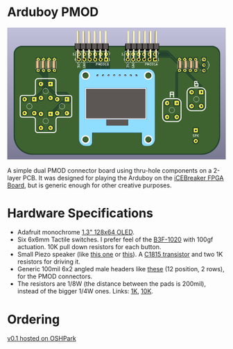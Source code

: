 # Arduboy PMOD

![Arduboy PMOD Front](docs/_media/arduboy-pmod-front.png)

A simple dual PMOD connector board using thru-hole components on a 2-layer PCB. It was designed for playing the Arduboy on the [iCEBreaker FPGA Board](https://1bitsquared.com/products/icebreaker), but is generic enough for other creative purposes.

# Hardware Specifications

* Adafruit monochrome [1.3" 128x64 OLED](https://www.adafruit.com/product/938).
* Six 6x6mm Tactile switches. I prefer feel of the [B3F-1020](https://www.digikey.com/product-detail/en/omron-electronics-inc-emc-div/B3F-1020/SW402-ND/44059) with 100gf actuation. 10K pull down resistors for each button.
* Small Piezo speaker (like [this one](https://www.digikey.com/product-detail/en/tdk-corporation/PS1240P02CT3/445-5229-1-ND/2179635) or [this](https://www.digikey.com/product-detail/en/murata-electronics/PKM13EPYH4000-A0/490-4698-1-ND/1219329)). A [C1815 transistor](https://www.digikey.com/product-detail/en/on-semiconductor/KSC1815YTA/KSC1815YTACT-ND/3908203) and two 1K resistors for driving it.
* Generic 100mil 6x2 angled male headers like [these](https://www.digikey.com/product-detail/en/sullins-connector-solutions/PREC006DBAN-M71RC/S2112EC-06-ND/2775648) (12 position, 2 rows), for the PMOD connectors.
* The resistors are 1/8W (the distance between the pads is 200mil), instead of the bigger 1/4W ones. Links: [1K](https://www.digikey.com/product-detail/en/stackpole-electronics-inc/CF18JT1K00/CF18JT1K00CT-ND/2022742), [10K](https://www.digikey.com/product-detail/en/stackpole-electronics-inc/CF18JT10K0/CF18JT10K0CT-ND/2022766).

# Ordering

[v0.1 hosted on OSHPark](https://oshpark.com/shared_projects/jLNBtxrI)

